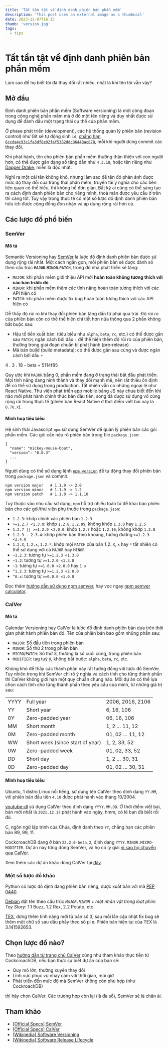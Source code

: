 ```yaml
---
title: 'Tất tần tật về định danh phiên bản phần mềm'
description: 'This post uses an external image as a thumbnail'
date: 2023-12-07T16:15
thumb: 'version.jpg'
tags:
  - tips
---
```


# Tất tần tật về định danh phiên bản phần mềm
Làm sao để họ biết tôi đã thay đổi rất nhiều, nhất là khi tên tôi vẫn vậy?

Mở đầu
--------

Định danh phiên bản phần mềm (Software versioning) là một công đoạn trong công nghệ phần mềm mà ở đó một tên riêng và duy nhất được sử dụng để đánh dấu một trạng thái cụ thể của phần mềm.

Ở phase phát triển (development), các hệ thống quản lý phiên bản (revision control) như Git sẽ tự động sinh `id`, [chẳng hạn `6ccda4c93c1fa3df8e02faf5382ddc86448ac878`](https://stackoverflow.com/a/29107504/6755585), mỗi khi người dùng commit các thay đổi.

Khi phát hành, tên cho phiên bản phần mềm thường thân thiện với con người hơn, có thể được gán dạng số tăng dần như `4.3.18`, hoặc tên riêng như [Dapper Drake](https://wiki.ubuntu.com/DapperDrake/), miễn là độc nhất.

Nghĩ ra một cái tên không khó, nhưng làm sao để tên đó phản ánh được mức độ thay đổi của trạng thái phần mềm, truyền tải ý nghĩa cho các bên liên quan có thể hiểu, thì không hề đơn giản. Bất kỳ ai cũng có thể sáng tạo ra cách định danh phiên bản cho riêng mình, thoả mãn được yêu cầu ở trên thì càng tốt. Tuy vậy trong thực tế có một số lược đồ định danh phiên bản hữu ích được cộng đồng đón nhận và áp dụng rộng rãi hơn cả.

Các lược đồ phổ biến
--------------------

### SemVer

#### Mô tả

Semantic Versioning hay [SemVer](https://semver.org/) là lược đồ định danh phiên bản được sử dụng rộng rãi nhất. Một cách ngắn gọn, mỗi phiên bản sẽ được đánh số theo cấu trúc **`MAJOR`.`MINOR`.`PATCH`**, trong đó nhà phát triển sẽ tăng:

*   `MAJOR`: khi phần mềm giới thiệu API mới **hoàn toàn không tương thích với các bản trước đó**
*   `MINOR`: khi phần mềm thêm các tính năng hoàn toàn tương thích với các API hiện có
*   `PATCH`: khi phần mềm được fix bug hoàn toàn tương thích với các API hiện có

Dễ thấy độ rủi ro khi thay đổi phiên bản tăng dần từ phải qua trái. Độ rủi ro của phiên bản còn có thể thể hiện chi tiết hơn nữa thông qua 2 phần không bắt buộc sau:

*   Hậu tố tiền xuất bản: (tiêu biểu như `alpha`, `beta`, `rc`, etc.) có thể được gắn sau `PATCH`, ngăn cách bởi dấu `-` để thể hiện thêm độ rủi ro của phiên bản, thường trong giai đoạn chuẩn bị phát hành (pre-release)
*   Mã bản build (build metadata): có thể được gắn sau cùng và được ngăn cách bởi dấu `+`

4 . 3 . 18 \- beta + 5114f85

Quy ước khi `MAJOR` bằng 0, phần mềm đang ở trạng thái bắt đầu phát triển. Mọi tính năng đang hình thành và thay đổi mạnh mẽ, nên rất thiếu ổn định để có thể sử dụng trong production. Tất nhiên vẫn có những ngoại lệ như React Native. Thư viện phát triển app mobile bằng JS này chưa biết đến khi nào mới phát hành chính thức bản đầu tiên, song đã được sử dụng vô cùng rộng rãi trong thực tế (phiên bản React Native ở thời điểm viết bài này là `0.70.x`).

#### Minh hoạ tiêu biểu

Hệ sinh thái Javascript `npm` sử dụng SemVer để quản lý phiên bản các gói phần mềm. Các gói cần nêu rõ phiên bản trong file `package.json`:

```
{
  "name": "mickey-mouse-boat",
  "version": "0.0.3"
  ...
}

```


Người dùng có thể sử dụng lệnh [`npm version`](https://docs.npmjs.com/cli/v8/commands/npm-version) để tự động thay đổi phiên bản trong `package.json` và commit.

```
npm version major   # 1.1.9 -> 2.0
npm version minor   # 1.1.9 -> 1.2
npm version patch   # 1.1.0 -> 1.1.10

```


Tuỳ thuộc vào nhu cầu sử dụng, `npm` hỗ trợ nhiều toán tử để khai báo phiên bản cho các gói/thư viện phụ thuộc trong `package.json`:

*   `1.2.3`: khớp chính xác phiên bản `1.2.3`
*   `>=1.2.7 <1.3.0`: khớp `1.2.8`, `1.2.99`, không khớp `1.3.0` hay `1.2.5`
*   `1.2.7 || >=1.2.9 <2.0.0`: khớp `1.2.7` hoặc `1.2.10`, không khớp `1.2.8`
*   `1.2.3 - 2.3.4`: khớp phiên bản theo khoảng, tương đương `>=1.2.3 <2.4.0`
*   `1.2.X`, `1.2.x`, `1.2.*`: khớp mọi `PATCH` của bản 1.2. `X`, `x` hay `*` tất nhiên có thể sử dụng với cả `MAJOR` hay `MINOR`
*   `~1.2.3`: tương tự `>=1.2.3 <1.3.0`
*   `~1.2`: tương tự `>=1.2.0 <1.3.0`
*   `~1`: tương tự `>=1.0.0 <2.0.0` hay `1.x`
*   `^1.2.3`: tương tự `>=1.2.3 <2.0.0`
*   `^0.x`: tương tự `>=0.0.0 <1.0.0`

Đọc thêm [hướng dẫn sử dụng npm semver](https://docs.npmjs.com/cli/v6/using-npm/semver), hay vọc ngay [npm semver calculator](https://semver.npmjs.com/).

### CalVer

#### Mô tả

Calendar Versioning hay CalVer là lược đồ định danh phiên bản dựa trên thời gian phát hành phiên bản đó. Tên của phiên bản bao gồm những phần sau:

*   `MAJOR`: Số đầu tiên trong phiên bản
*   `MINOR`: Số thứ 2 trong phiên bản
*   `MICRO`/`PATCH`: Số thứ 3, thường là số cuối cùng, trong phiên bản
*   `MODIFIER`: tag tuỳ ý, không bắt buộc: `alpha`, `beta`, `rc`, etc.

Không khó để thấy các thành phần này rất tương đồng với lược đồ SemVer. Tuy nhiên trong khi SemVer chỉ rõ ý nghĩa và cách tính cho từng thành phần thì CalVer không giới hạn một quy chuẩn chung nào. Mỗi dự án có thể lựa chọn cách tính cho từng thành phần theo yêu cầu của mình, từ những giá trị sau:


|    |                                |                |
|----|--------------------------------|----------------|
|YYYY|Full year                       |2006, 2016, 2106|
|YY  |Short year                      |6, 16, 106      |
|0Y  |Zero-padded year                |06, 16, 106     |
|MM  |Short month                     |1, 2 … 11, 12   |
|0M  |Zero-padded month               |01, 02 … 11, 12 |
|WW  |Short week (since start of year)|1, 2, 33, 52    |
|0W  |Zero-padded week                |01, 02, 33, 52  |
|DD  |Short day                       |1, 2 … 30, 31   |
|0D  |Zero-padded day                 |01, 02 … 30, 31 |


#### Minh hoạ tiêu biểu

Ubuntu, 1 distro Linux nổi tiếng, sử dụng tên CalVer theo định dạng `YY.MM`, với phiên bản đầu tiên `4.10` được phát hành vào tháng 10/2004.

[youtube-dl](https://github.com/ytdl-org/youtube-dl/) sử dụng CalVer theo định dạng `YYYY.MM.DD`. Ở thời điểm viết bài, bản mới nhất là `2021.12.17` phát hành vào ngày, hmm, có lẽ bạn đã biết rồi đó.

C, ngôn ngữ lập trình của Chúa, định danh theo `YY`, chẳng hạn các phiên bản 89, 99, 11.

CockcroachDB đang ở bản `22.2.0-beta.2`, định dạng `YYYY.MINOR.MICRO-MODIFIER`. Dự án này từng dùng SemVer, và họ có lý giải [vì sao họ chuyển qua CalVer](https://www.cockroachlabs.com/blog/calendar-versioning/).

Xem thêm các dự án khác dùng CalVer tại [đây](https://calver.org/users.html).

### Một số lược đồ khác

Python có lược đồ định dang phiên bản riêng, được xuất bản với mã [PEP 0440](https://peps.python.org/pep-0440/).

[Debian](https://www.debian.org/doc/manuals/project-history/releases.en.html) đặt tên theo cấu trúc _`MAJOR.MINOR` + một nhân vật trong loạt phim Toy Story_: 1.1 Buzz, 1.2 Rex, 2.2 Potato, etc.

[TEX](https://www.wikiwand.com/en/TeX), dừng thêm tính năng mới từ bản số 3, sau mỗi lần cập nhật fix bug sẽ thêm một chữ số sau dấu phẩy theo số pi `π`. Phiên bản hiện tại của TEX là 3.141592653.

Chọn lược đồ nào?
-----------------

Theo [hướng dẫn từ trang chủ CalVer](https://calver.org/overview.html#when-to-use-calver) cũng như tham khảo thực tiễn từ CockcroachDB, nếu bạn thực sự biết dự án của bạn sẽ:

*   Quy mô lớn, thường xuyên thay đổi
*   Lĩnh vực phục vụ nhạy cảm với thời gian, múi giờ
*   Phát triển đến mức độ mà SemVer không còn phù hợp (như CockroachDB)

thì hãy chọn CalVer. Các trường hợp còn lại (là đa số), SemVer sẽ là chân ái.

Tham khảo
---------

*   [\[Official Specs\] SemVer](https://semver.org/)
*   [\[Official Specs\] CalVer](https://calver.org/)
*   [\[Wikipedia\] Software Versioning](https://www.wikiwand.com/en/Software_versioning)
*   [\[Wikipedia\] Software Release Lifecycle](https://www.wikiwand.com/en/Software_release_life_cycle)